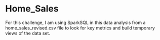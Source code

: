 # Home_Sales
For this challenge, I am using SparkSQL in this data analysis from a home_sales_revised.csv file to look for key metrics and build temporary views of the data set.
